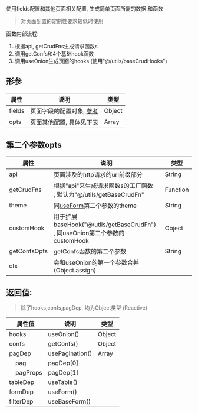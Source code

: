 使用fields配置和其他页面相关配置, 生成简单页面所需的数据 和函数

> 对页面配置的定制性要求较低时使用

函数内部流程:

1. 根据api, getCrudFns生成请求函数s
2. 调用getConfs和4个基础hook函数
3. 调用useOnion生成页面的hooks (使用"@/utils/baseCrudHooks")



## 形参

| 属性                      | 说明                                                         | 类型                       |
| ------------------------- | ------------------------------------------------------------ | -------------------------- |
| fields                    | 页面字段的配置对象, [参考](/examples/base_crud_page.html)  | Object                     |
| opts                     | 页面其他配置, 具体见下表                                        | Array                      |



## 第二个参数opts

| 属性         | 说明                                                         | 类型     |
| ------------ | ------------------------------------------------------------ | -------- |
| api          | 页面涉及的http请求的url前缀部分                              | String   |
| getCrudFns   | 根据"api"来生成请求函数s的工厂函数<br/>, 默认为"@/utils/getBaseCrudFn" | Function |
| theme        | 同[useForm](/hooks/useForm.html)第二个参数的theme            | String   |
| customHook   | 用于扩展baseHook("@/utils/getBaseCrudFn")<br/>, 同useOnion第二个参数的customHook | Object   |
| getConfsOpts | getConfs函数的第二个参数                                     | String   |
| ctx          | 会和useOnion的第一个参数合并 (Object.assign)                 |          |

## 返回值:

> 除了hooks,confs,pagDep, 均为Object类型 (Reactive)

| 属性值    | 说明          | 类型   |
| --------- | ------------- | ------ |
| hooks     | useOnion()    | Object |
| confs     | getConfs()    | Object |
| pagDep    | usePagination() | Array  |
| &nbsp; &nbsp; pag | pagDep[0]     |        |
| &nbsp; &nbsp; pagProps | pagDep[1]     |        |
| tableDep  | useTable()      |        |
| formDep   | useForm()       |        |
| filterDep | useBaseForm()   |        |

